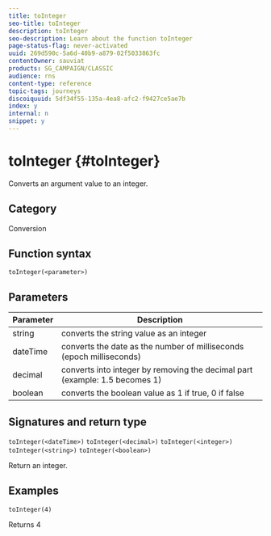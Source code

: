 ```yaml
---
title: toInteger
seo-title: toInteger
description: toInteger
seo-description: Learn about the function toInteger
page-status-flag: never-activated
uuid: 269d590c-5a6d-40b9-a879-02f5033863fc
contentOwner: sauviat
products: SG_CAMPAIGN/CLASSIC
audience: rns
content-type: reference
topic-tags: journeys
discoiquuid: 5df34f55-135a-4ea8-afc2-f9427ce5ae7b
index: y
internal: n
snippet: y
---
```


# toInteger {#toInteger}

Converts an argument value to an integer.

## Category

Conversion

## Function syntax

`toInteger(<parameter>)`

## Parameters

|Parameter|Description|
|--- |--- |
|string|converts the string value as an integer|
|dateTime|converts the date as the number of milliseconds (epoch milliseconds)|
|decimal|converts into integer by removing the decimal part (example: 1.5 becomes 1)|
|boolean|converts the boolean value as 1 if true, 0 if false|

## Signatures and return type

`toInteger(<dateTime>)`
`toInteger(<decimal>)`
`toInteger(<integer>)`
`toInteger(<string>)`
`toInteger(<boolean>)`

Return an integer.

## Examples

`toInteger(4)`

Returns 4